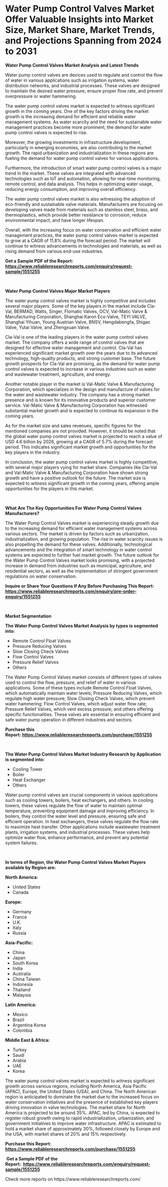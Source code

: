 <p><h1>Water Pump Control Valves Market Offer Valuable Insights into Market Size, Market Share, Market Trends, and Projections Spanning from 2024 to 2031</h1></p><p><strong>Water Pump Control Valves Market Analysis and Latest Trends</strong></p>
<p><p>Water pump control valves are devices used to regulate and control the flow of water in various applications such as irrigation systems, water distribution networks, and industrial processes. These valves are designed to maintain the desired water pressure, ensure proper flow rate, and prevent overpressure or water hammering.</p><p>The water pump control valves market is expected to witness significant growth in the coming years. One of the key factors driving the market growth is the increasing demand for efficient and reliable water management systems. As water scarcity and the need for sustainable water management practices become more prominent, the demand for water pump control valves is expected to rise.</p><p>Moreover, the growing investments in infrastructure development, particularly in emerging economies, are also contributing to the market growth. The rapid urbanization and industrialization in these regions are fueling the demand for water pump control valves for various applications.</p><p>Furthermore, the introduction of smart water pump control valves is a major trend in the market. These valves are integrated with advanced technologies such as IoT and automation, allowing for real-time monitoring, remote control, and data analysis. This helps in optimizing water usage, reducing energy consumption, and improving overall efficiency.</p><p>The water pump control valves market is also witnessing the adoption of eco-friendly and sustainable valve materials. Manufacturers are focusing on developing valves made from materials such as stainless steel, brass, and thermoplastics, which provide better resistance to corrosion, reduce environmental impact, and have longer lifespan.</p><p>Overall, with the increasing focus on water conservation and efficient water management practices, the water pump control valves market is expected to grow at a CAGR of 11.8% during the forecast period. The market will continue to witness advancements in technologies and materials, as well as rising demand from various end-use industries.</p></p>
<p><strong>Get a Sample PDF of the Report:&nbsp; <a href="https://www.reliableresearchreports.com/enquiry/request-sample/1551255">https://www.reliableresearchreports.com/enquiry/request-sample/1551255</a></strong></p>
<p>&nbsp;</p>
<p><strong>Water Pump Control Valves Major Market Players</strong></p>
<p><p>The water pump control valves market is highly competitive and includes several major players. Some of the key players in the market include Cla-Val, BERMAD, Watts, Singer, Flomatic Valves, OCV, Val-Matic Valve & Manufacturing Corporation, Shanghai Karon Eco-Valve, TEYI VALVE, Shanghai Yihuan, Young Austrian Valve, BNSV, Hengdabengfa, Shigao Valve, Yutai Valve, and Zhengxuan Valve.</p><p>Cla-Val is one of the leading players in the water pump control valves market. The company offers a wide range of control valves that are designed for effective water management and control. Cla-Val has experienced significant market growth over the years due to its advanced technology, high-quality products, and strong customer base. The future growth prospects for Cla-Val are promising, as the demand for water pump control valves is expected to increase in various industries such as water and wastewater treatment, agriculture, and energy.</p><p>Another notable player in the market is Val-Matic Valve & Manufacturing Corporation, which specializes in the design and manufacture of valves for the water and wastewater industry. The company has a strong market presence and is known for its innovative products and superior customer service. Val-Matic Valve & Manufacturing Corporation has witnessed substantial market growth and is expected to continue its expansion in the coming years.</p><p>As for the market size and sales revenues, specific figures for the mentioned companies are not provided. However, it should be noted that the global water pump control valves market is projected to reach a value of USD 4.6 billion by 2026, growing at a CAGR of 5.7% during the forecast period. This indicates significant market growth and opportunities for the key players in the industry.</p><p>In conclusion, the water pump control valves market is highly competitive, with several major players vying for market share. Companies like Cla-Val and Val-Matic Valve & Manufacturing Corporation have shown strong growth and have a positive outlook for the future. The market size is expected to witness significant growth in the coming years, offering ample opportunities for the players in this market.</p></p>
<p>&nbsp;</p>
<p><strong>What Are The Key Opportunities For Water Pump Control Valves Manufacturers?</strong></p>
<p><p>The Water Pump Control Valves market is experiencing steady growth due to the increasing demand for efficient water management systems across various sectors. The market is driven by factors such as urbanization, industrialization, and growing population. The rise in water scarcity issues is also propelling the demand for these valves. Additionally, technological advancements and the integration of smart technology in water control systems are expected to further fuel market growth. The future outlook for the Water Pump Control Valves market looks promising, with a projected increase in demand from industries such as municipal, agriculture, and residential sectors, as well as the implementation of stringent government regulations on water conservation.</p></p>
<p><strong>Inquire or Share Your Questions If Any Before Purchasing This Report: <a href="https://www.reliableresearchreports.com/enquiry/pre-order-enquiry/1551255">https://www.reliableresearchreports.com/enquiry/pre-order-enquiry/1551255</a></strong></p>
<p>&nbsp;</p>
<p><strong>Market Segmentation</strong></p>
<p><strong>The Water Pump Control Valves Market Analysis by types is segmented into:</strong></p>
<p><ul><li>Remote Control Float Valves</li><li>Pressure Reducing Valves</li><li>Slow Closing Check Valves</li><li>Flow Control Valves</li><li>Pressure Relief Valves</li><li>Others</li></ul></p>
<p><p>The Water Pump Control Valves market consists of different types of valves used to control the flow, pressure, and relief of water in various applications. Some of these types include Remote Control Float Valves, which automatically maintain water levels; Pressure Reducing Valves, which regulate high water pressure; Slow Closing Check Valves, which prevent water hammering; Flow Control Valves, which adjust water flow rate; Pressure Relief Valves, which vent excess pressure; and others offering specific functionalities. These valves are essential in ensuring efficient and safe water pump operation in different industries and sectors.</p></p>
<p><strong>Purchase this Report:&nbsp;<a href="https://www.reliableresearchreports.com/purchase/1551255">https://www.reliableresearchreports.com/purchase/1551255</a></strong></p>
<p>&nbsp;</p>
<p><strong>The Water Pump Control Valves Market Industry Research by Application is segmented into:</strong></p>
<p><ul><li>Cooling Tower</li><li>Boiler</li><li>Heat Exchanger</li><li>Others</li></ul></p>
<p><p>Water pump control valves are crucial components in various applications such as cooling towers, boilers, heat exchangers, and others. In cooling towers, these valves regulate the flow of water to maintain optimal temperature, preventing equipment damage and improving efficiency. In boilers, they control the water level and pressure, ensuring safe and efficient operation. In heat exchangers, these valves regulate the flow rate to maximize heat transfer. Other applications include wastewater treatment plants, irrigation systems, and industrial processes. These valves help optimize water flow, enhance performance, and prevent any potential system failures.</p></p>
<p>&nbsp;</p>
<p><strong>In terms of Region, the Water Pump Control Valves Market Players available by Region are:</strong></p>
<p>
    <p> <strong> North America: </strong>
        <ul>
            <li>United States</li>
            <li>Canada</li>
        </ul>
        </p> 
    <p> <strong> Europe: </strong>
        <ul>
            <li>Germany</li>
            <li>France</li>
            <li>U.K.</li>
            <li>Italy</li>
            <li>Russia</li>
        </ul>
        </p> 
    <p> <strong> Asia-Pacific: </strong>
        <ul>
            <li>China</li>
            <li>Japan</li>
            <li>South Korea</li>
            <li>India</li>
            <li>Australia</li>
            <li>China Taiwan</li>
            <li>Indonesia</li>
            <li>Thailand</li>
            <li>Malaysia</li>
        </ul>
        </p> 
    <p> <strong> Latin America: </strong>
        <ul>
            <li>Mexico</li>
            <li>Brazil</li>
            <li>Argentina Korea</li>
            <li>Colombia</li>
        </ul>
        </p> 
    <p> <strong> Middle East & Africa: </strong>
        <ul>
            <li>Turkey</li>
            <li>Saudi</li>
            <li>Arabia</li>
            <li>UAE</li>
            <li>Korea</li>
        </ul>
    </p>
    </p>
<p><p>The water pump control valves market is expected to witness significant growth across various regions, including North America, Asia Pacific (APAC), Europe, the United States (USA), and China. The North American region is anticipated to dominate the market due to the increased focus on water conservation initiatives and the presence of established key players driving innovation in valve technologies. The market share for North America is projected to be around 35%. APAC, led by China, is expected to register robust growth owing to rapid industrialization, urbanization, and government initiatives to improve water infrastructure. APAC is estimated to hold a market share of approximately 30%, followed closely by Europe and the USA, with market shares of 20% and 15% respectively.</p></p>
<p><strong>Purchase this Report: <a href="https://www.reliableresearchreports.com/purchase/1551255">https://www.reliableresearchreports.com/purchase/1551255</a></strong></p>
<p>&nbsp;<strong>Get a Sample PDF of the Report:&nbsp;&nbsp;<a href="https://www.reliableresearchreports.com/enquiry/request-sample/1551255">https://www.reliableresearchreports.com/enquiry/request-sample/1551255</a></strong></p>
<p><strong></strong></p>
<p>Check more reports on https://www.reliableresearchreports.com/</p>